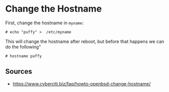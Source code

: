 # Change the Hostname

First, change the hostname in `myname`:

```
# echo "puffy" >  /etc/myname
```

This will change the hostname after reboot, but before that happens we can do the following"

```
# hostname puffy
```

## Sources
* https://www.cyberciti.biz/faq/howto-openbsd-change-hostname/